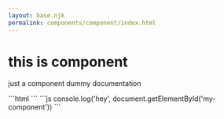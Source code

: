 ```yaml
---
layout: base.njk
permalink: components/component/index.html
---
```


# this is component

just a component dummy documentation

<code-example>
```html
    <my-component id="my-component"></my-component>
```
```js
    console.log('hey', document.getElementById('my-component'))
```
</code-example>
